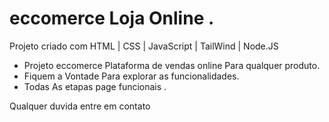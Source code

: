 # eccomerce Loja Online .
Projeto criado com HTML | CSS | JavaScript | TailWind | Node.JS
 - Projeto eccomerce Plataforma de vendas online  Para qualquer produto.
 - Fiquem a Vontade Para explorar as funcionalidades.
 - Todas As etapas  page funcionais .

Qualquer duvida entre em contato 
